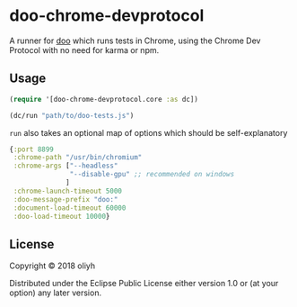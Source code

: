 # doo-chrome-devprotocol

A runner for [doo](https://github.com/bensu/doo) which runs tests in Chrome, using the Chrome Dev Protocol with no need for karma or npm.

## Usage

```clojure
(require '[doo-chrome-devprotocol.core :as dc])

(dc/run "path/to/doo-tests.js")
```

`run` also takes an optional map of options which should be self-explanatory

```clojure
{:port 8899
 :chrome-path "/usr/bin/chromium"
 :chrome-args ["--headless"
               "--disable-gpu" ;; recommended on windows
              ]
 :chrome-launch-timeout 5000
 :doo-message-prefix "doo:"
 :document-load-timeout 60000
 :doo-load-timeout 10000}
```

## License

Copyright © 2018 oliyh

Distributed under the Eclipse Public License either version 1.0 or (at
your option) any later version.
